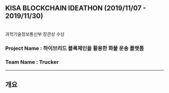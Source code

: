 ## KISA BLOCKCHAIN IDEATHON (2019/11/07 - 2019/11/30)
<br/>
과학기술정보통신부 장관상 수상

### Project Name : 하이브리드 블록체인을 활용한 화물 운송 플랫폼 
### Team Name : Trucker
<hr/>

## 개요

